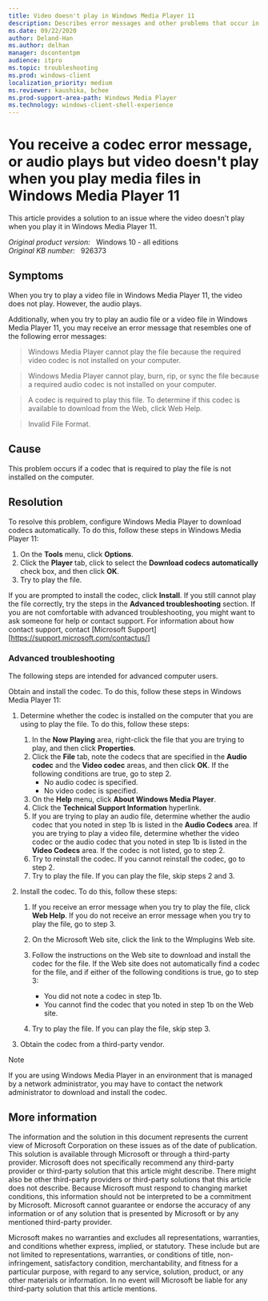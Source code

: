 ```yaml
---
title: Video doesn't play in Windows Media Player 11
description: Describes error messages and other problems that occur in Windows Media Player when you try to play an audio file or a video file. A resolution is provided.
ms.date: 09/22/2020
author: Deland-Han
ms.author: delhan
manager: dscontentpm
audience: itpro
ms.topic: troubleshooting
ms.prod: windows-client
localization_priority: medium
ms.reviewer: kaushika, bchee
ms.prod-support-area-path: Windows Media Player
ms.technology: windows-client-shell-experience
---
```

# You receive a codec error message, or audio plays but video doesn't play when you play media files in Windows Media Player 11

This article provides a solution to an issue where the video doesn't play when you play it in Windows Media Player 11.

_Original product version:_ &nbsp; Windows 10 - all editions  
_Original KB number:_ &nbsp; 926373

## Symptoms

When you try to play a video file in Windows Media Player 11, the video does not play. However, the audio plays.

Additionally, when you try to play an audio file or a video file in Windows Media Player 11, you may receive an error message that resembles one of the following error messages:

> Windows Media Player cannot play the file because the required video codec is not installed on your computer.

> Windows Media Player cannot play, burn, rip, or sync the file because a required audio codec is not installed on your computer.

> A codec is required to play this file. To determine if this codec is available to download from the Web, click Web Help.

> Invalid File Format.

## Cause

This problem occurs if a codec that is required to play the file is not installed on the computer.

## Resolution

To resolve this problem, configure Windows Media Player to download codecs automatically. To do this, follow these steps in Windows Media Player 11:

1. On the **Tools** menu, click **Options**.
2. Click the **Player** tab, click to select the **Download codecs automatically** check box, and then click **OK**.
3. Try to play the file.

If you are prompted to install the codec, click **Install**. If you still cannot play the file correctly, try the steps in the **Advanced troubleshooting** section. If you are not comfortable with advanced troubleshooting, you might want to ask someone for help or contact support. For information about how contact support, contact [Microsoft Support][https://support.microsoft.com/contactus/] 

### Advanced troubleshooting

The following steps are intended for advanced computer users.

Obtain and install the codec. To do this, follow these steps in Windows Media Player 11:

1. Determine whether the codec is installed on the computer that you are using to play the file. To do this, follow these steps:

    1. In the **Now Playing** area, right-click the file that you are trying to play, and then click **Properties**.
    2. Click the **File** tab, note the codecs that are specified in the **Audio codec** and the **Video codec** areas, and then click **OK**. If the following conditions are true, go to step 2.
        - No audio codec is specified.
        - No video codec is specified.
    3. On the **Help** menu, click **About Windows Media Player**.
    4. Click the **Technical Support Information** hyperlink.
    5. If you are trying to play an audio file, determine whether the audio codec that you noted in step 1b is listed in the **Audio Codecs** area. If you are trying to play a video file, determine whether the video codec or the audio codec that you noted in step 1b is listed in the **Video Codecs** area. If the codec is not listed, go to step 2.
    6. Try to reinstall the codec. If you cannot reinstall the codec, go to step 2.
    7. Try to play the file. If you can play the file, skip steps 2 and 3.

2. Install the codec. To do this, follow these steps:

    1. If you receive an error message when you try to play the file, click **Web Help**. If you do not receive an error message when you try to play the file, go to step 3.
    2. On the Microsoft Web site, click the link to the Wmplugins Web site.

    3. Follow the instructions on the Web site to download and install the codec for the file. If the Web site does not automatically find a codec for the file, and if either of the following conditions is true, go to step 3:
          - You did not note a codec in step 1b.
          - You cannot find the codec that you noted in step 1b on the Web site.
    4. Try to play the file. If you can play the file, skip step 3.

3. Obtain the codec from a third-party vendor.

> [!NOTE]
> If you are using Windows Media Player in an environment that is managed by a network administrator, you may have to contact the network administrator to download and install the codec.

## More information

The information and the solution in this document represents the current view of Microsoft Corporation on these issues as of the date of publication. This solution is available through Microsoft or through a third-party provider. Microsoft does not specifically recommend any third-party provider or third-party solution that this article might describe. There might also be other third-party providers or third-party solutions that this article does not describe. Because Microsoft must respond to changing market conditions, this information should not be interpreted to be a commitment by Microsoft. Microsoft cannot guarantee or endorse the accuracy of any information or of any solution that is presented by Microsoft or by any mentioned third-party provider.

Microsoft makes no warranties and excludes all representations, warranties, and conditions whether express, implied, or statutory. These include but are not limited to representations, warranties, or conditions of title, non-infringement, satisfactory condition, merchantability, and fitness for a particular purpose, with regard to any service, solution, product, or any other materials or information. In no event will Microsoft be liable for any third-party solution that this article mentions.

